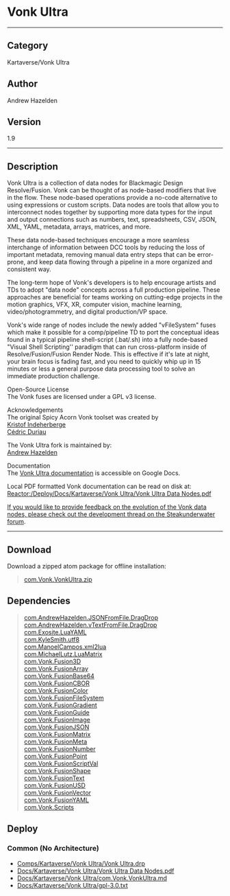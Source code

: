 # Vonk Ultra
___

## Category
Kartaverse/Vonk Ultra

## Author
Andrew Hazelden

## Version
1.9

___

## Description
<p>Vonk Ultra is a collection of data nodes for Blackmagic Design Resolve/Fusion. Vonk can be thought of as node-based modifiers that live in the flow. These node-based operations provide a no-code alternative to using expressions or custom scripts. Data nodes are tools that allow you to interconnect nodes together by supporting more data types for the input and output connections such as numbers, text, spreadsheets, CSV, JSON, XML, YAML, metadata, arrays, matrices, and more.</p>

<p>These data node-based techniques encourage a more seamless interchange of information between DCC tools by reducing the loss of important metadata, removing manual data entry steps that can be error-prone, and keep data flowing through a pipeline in a more organized and consistent way.</p>

<p>The long-term hope of Vonk's developers is to help encourage artists and TDs to adopt "data node" concepts across a full production pipeline. These approaches are beneficial for teams working on cutting-edge projects in the motion graphics, VFX, XR, computer vision, machine learning, video/photogrammetry, and digital production/VP space.</p>

<p>Vonk's wide range of nodes include the newly added "vFileSystem" fuses which make it possible for a comp/pipeline TD to port the conceptual ideas found in a typical pipeline shell-script (.bat/.sh) into a fully node-based "Visual Shell Scripting'' paradigm that can run cross-platform inside of Resolve/Fusion/Fusion Render Node. This is effective if it's late at night, your brain focus is fading fast, and you need to quickly whip up in 15 minutes or less a general purpose data processing tool to solve an immediate production challenge.</p>

<p>Open-Source License<br>
The Vonk fuses are licensed under a GPL v3 license.</p>

<p>Acknowledgements<br>
The original Spicy Acorn Vonk toolset was created by<br>
<a href="mailto:xmnr0x23@gmail.com">Kristof Indeherberge</a><br>
<a href="mailto:duriau.cedric@live.be">Cédric Duriau</a></p>

<p>The Vonk Ultra fork is maintained by:<br>
<a href="mailto:andrew@andrewhazelden.com">Andrew Hazelden</a></p>

<p>Documentation<br>
The <a href="https://docs.google.com/document/d/1U9WfdHlE1AZHdU6_ZQCB1I2nSa5I7TyHG2vKMi2I7v8/edit?usp=sharing">Vonk Ultra documentation</a> is accessible on Google Docs.</p>

<p>Local PDF formatted Vonk documentation can be read on disk at:<br>
<a href="file://Reactor:/Deploy/Docs/Kartaverse/Vonk Ultra/Vonk Ultra Data Nodes.pdf">Reactor:/Deploy/Docs/Kartaverse/Vonk Ultra/Vonk Ultra Data Nodes.pdf</p>

<p>If you would like to provide feedback on the evolution of the Vonk data nodes, please check out the <a href="https://www.steakunderwater.com/wesuckless/viewtopic.php?p=41165#p41165">development thread on the Steakunderwater forum</a>.</p>


___

## Download

Download a zipped atom package for offline installation:
> [com.Vonk.VonkUltra.zip](https://gitlab.com/WeSuckLess/Reactor/-/archive/master/Reactor-master.zip?path=Atoms/com.Vonk.VonkUltra)  

## Dependencies

> [com.AndrewHazelden.JSONFromFile.DragDrop](com.AndrewHazelden.JSONFromFile.DragDrop.md)  
> [com.AndrewHazelden.vTextFromFile.DragDrop](com.AndrewHazelden.vTextFromFile.DragDrop.md)  
> [com.Exosite.LuaYAML](com.Exosite.LuaYAML.md)  
> [com.KyleSmith.utf8](com.KyleSmith.utf8.md)  
> [com.ManoelCampos.xml2lua](com.ManoelCampos.xml2lua.md)  
> [com.MichaelLutz.LuaMatrix](com.MichaelLutz.LuaMatrix.md)  
> [com.Vonk.Fusion3D](com.Vonk.Fusion3D.md)  
> [com.Vonk.FusionArray](com.Vonk.FusionArray.md)  
> [com.Vonk.FusionBase64](com.Vonk.FusionBase64.md)  
> [com.Vonk.FusionCBOR](com.Vonk.FusionCBOR.md)  
> [com.Vonk.FusionColor](com.Vonk.FusionColor.md)  
> [com.Vonk.FusionFileSystem](com.Vonk.FusionFileSystem.md)  
> [com.Vonk.FusionGradient](com.Vonk.FusionGradient.md)  
> [com.Vonk.FusionGuide](com.Vonk.FusionGuide.md)  
> [com.Vonk.FusionImage](com.Vonk.FusionImage.md)  
> [com.Vonk.FusionJSON](com.Vonk.FusionJSON.md)  
> [com.Vonk.FusionMatrix](com.Vonk.FusionMatrix.md)  
> [com.Vonk.FusionMeta](com.Vonk.FusionMeta.md)  
> [com.Vonk.FusionNumber](com.Vonk.FusionNumber.md)  
> [com.Vonk.FusionPoint](com.Vonk.FusionPoint.md)  
> [com.Vonk.FusionScriptVal](com.Vonk.FusionScriptVal.md)  
> [com.Vonk.FusionShape](com.Vonk.FusionShape.md)  
> [com.Vonk.FusionText](com.Vonk.FusionText.md)  
> [com.Vonk.FusionUSD](com.Vonk.FusionUSD.md)  
> [com.Vonk.FusionVector](com.Vonk.FusionVector.md)  
> [com.Vonk.FusionYAML](com.Vonk.FusionYAML.md)  
> [com.Vonk.Scripts](com.Vonk.Scripts.md)  
## Deploy

### Common (No Architecture)

<ul>
<li><a href="https://gitlab.com/WeSuckLess/Reactor/-/blob/master/Atoms/com.Vonk.VonkUltra/Comps/Kartaverse/Vonk Ultra/Vonk Ultra.drp?ref_type=heads">Comps/Kartaverse/Vonk Ultra/Vonk Ultra.drp</a></li>
<li><a href="https://gitlab.com/WeSuckLess/Reactor/-/blob/master/Atoms/com.Vonk.VonkUltra/Docs/Kartaverse/Vonk Ultra/Vonk Ultra Data Nodes.pdf?ref_type=heads">Docs/Kartaverse/Vonk Ultra/Vonk Ultra Data Nodes.pdf</a></li>
<li><a href="https://gitlab.com/WeSuckLess/Reactor/-/blob/master/Atoms/com.Vonk.VonkUltra/Docs/Kartaverse/Vonk Ultra/com.Vonk.VonkUltra.md?ref_type=heads">Docs/Kartaverse/Vonk Ultra/com.Vonk.VonkUltra.md</a></li>
<li><a href="https://gitlab.com/WeSuckLess/Reactor/-/blob/master/Atoms/com.Vonk.VonkUltra/Docs/Kartaverse/Vonk Ultra/gpl-3.0.txt?ref_type=heads">Docs/Kartaverse/Vonk Ultra/gpl-3.0.txt</a></li>
</ul>
